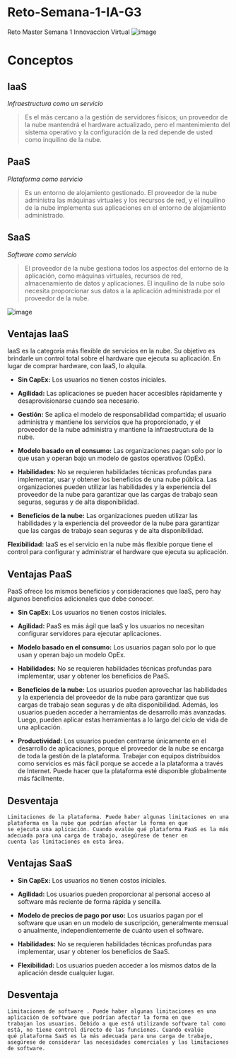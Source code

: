 # Reto-Semana-1-IA-G3
Reto Master Semana 1 Innovaccion Virtual
![image](https://user-images.githubusercontent.com/83617819/117195581-0d5acf00-adab-11eb-917a-96b5309e3e65.png)


# Conceptos

IaaS
----------------------------------------
*Infraestructura como un servicio*

>Es el más cercano a la gestión de servidores físicos; un proveedor de la nube mantendrá el hardware actualizado, pero el mantenimiento del sistema operativo y la configuración de la red depende de usted como inquilino de la nube.

PaaS
-------------------------------------
*Plataforma como servicio*

>Es un entorno de alojamiento gestionado. El proveedor de la nube administra las máquinas virtuales y los recursos de red, y el inquilino de la nube implementa sus aplicaciones en el entorno de alojamiento administrado.

SaaS
----------------------------------
*Software como servicio* 

>El proveedor de la nube gestiona todos los aspectos del entorno de la aplicación, como máquinas virtuales, recursos de red, almacenamiento de datos y aplicaciones. El inquilino de la nube solo necesita proporcionar sus datos a la aplicación administrada por el proveedor de la nube.

![image](https://user-images.githubusercontent.com/83617819/117196429-139d7b00-adac-11eb-8024-0157e8fdb5fa.png)


Ventajas IaaS
---------------------------
IaaS es la categoría más flexible de servicios en la nube. Su objetivo es brindarle un control total sobre el hardware que ejecuta su aplicación. En lugar de comprar hardware, con IaaS, lo alquila.

- **Sin CapEx:** Los usuarios no tienen costos iniciales.

- **Agilidad:** Las aplicaciones se pueden hacer accesibles rápidamente y desaprovisionarse cuando sea necesario.

- **Gestión:** Se aplica el modelo de responsabilidad compartida; el usuario administra y mantiene los servicios que ha proporcionado, y el proveedor de la nube administra y mantiene la infraestructura de la nube.

- **Modelo basado en el consumo:** Las organizaciones pagan solo por lo que usan y operan bajo un modelo de gastos operativos (OpEx).

- **Habilidades:** No se requieren habilidades técnicas profundas para implementar, usar y obtener los beneficios de una nube pública. Las organizaciones pueden utilizar las habilidades y la experiencia del proveedor de la nube para garantizar que las cargas de trabajo sean seguras, seguras y de alta disponibilidad.

- **Beneficios de la nube:** Las organizaciones pueden utilizar las habilidades y la experiencia del proveedor de la nube para garantizar que las cargas de trabajo sean seguras y de alta disponibilidad.

**Flexibilidad:** IaaS es el servicio en la nube más flexible porque tiene el control para configurar y administrar el hardware que ejecuta su aplicación.

Ventajas PaaS
--------------------------------------
PaaS ofrece los mismos beneficios y consideraciones que IaaS, pero hay algunos beneficios adicionales que debe conocer.

- **Sin CapEx:** Los usuarios no tienen costos iniciales.

- **Agilidad:** PaaS es más ágil que IaaS y los usuarios no necesitan configurar servidores para ejecutar aplicaciones.

- **Modelo basado en el consumo:** Los usuarios pagan solo por lo que usan y operan bajo un modelo OpEx.

- **Habilidades:** No se requieren habilidades técnicas profundas para implementar, usar y obtener los beneficios de PaaS.

- **Beneficios de la nube:** Los usuarios pueden aprovechar las habilidades y la experiencia del proveedor de la nube para garantizar que sus cargas de trabajo sean seguras y de alta disponibilidad. Además, los usuarios pueden acceder a herramientas de desarrollo más avanzadas. Luego, pueden aplicar estas herramientas a lo largo del ciclo de vida de una aplicación.

- **Productividad:** Los usuarios pueden centrarse únicamente en el desarrollo de aplicaciones, porque el proveedor de la nube se encarga de toda la gestión de la plataforma. Trabajar con equipos distribuidos como servicios es más fácil porque se accede a la plataforma a través de Internet. Puede hacer que la plataforma esté disponible globalmente más fácilmente.

Desventaja
--------------------------------
```
Limitaciones de la plataforma. Puede haber algunas limitaciones en una plataforma en la nube que podrían afectar la forma en que 
se ejecuta una aplicación. Cuando evalúe qué plataforma PaaS es la más adecuada para una carga de trabajo, asegúrese de tener en 
cuenta las limitaciones en esta área.
```

Ventajas SaaS
---------------------------------------

- **Sin CapEx:** Los usuarios no tienen costos iniciales.

- **Agilidad:** Los usuarios pueden proporcionar al personal acceso al software más reciente de forma rápida y sencilla.

- **Modelo de precios de pago por uso:** Los usuarios pagan por el software que usan en un modelo de suscripción, generalmente mensual o anualmente, independientemente de cuánto usen el software.

- **Habilidades:** No se requieren habilidades técnicas profundas para implementar, usar y obtener los beneficios de SaaS.

- **Flexibilidad:** Los usuarios pueden acceder a los mismos datos de la aplicación desde cualquier lugar.

Desventaja
--------------------------------
```
Limitaciones de software . Puede haber algunas limitaciones en una aplicación de software que podrían afectar la forma en que 
trabajan los usuarios. Debido a que está utilizando software tal como está, no tiene control directo de las funciones. Cuando evalúe 
qué plataforma SaaS es la más adecuada para una carga de trabajo, asegúrese de considerar las necesidades comerciales y las limitaciones 
de software.
```
